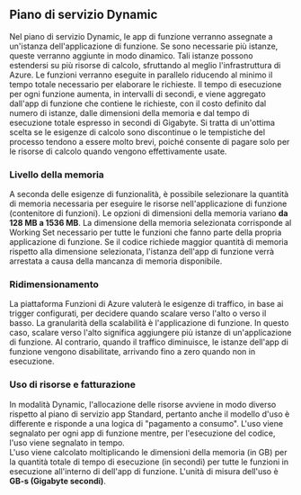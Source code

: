 ## <a name="dynamic-service-plan"></a>Piano di servizio Dynamic
Nel piano di servizio Dynamic, le app di funzione verranno assegnate a un'istanza dell'applicazione di funzione. Se sono necessarie più istanze, queste verranno aggiunte in modo dinamico.
Tali istanze possono estendersi su più risorse di calcolo, sfruttando al meglio l'infrastruttura di Azure. Le funzioni verranno eseguite in parallelo riducendo al minimo il tempo totale necessario per elaborare le richieste. Il tempo di esecuzione per ogni funzione aumenta, in intervalli di secondi, e viene aggregato dall'app di funzione che contiene le richieste, con il costo definito dal numero di istanze, dalle dimensioni della memoria e dal tempo di esecuzione totale espresso in secondi di Gigabyte. Si tratta di un'ottima scelta se le esigenze di calcolo sono discontinue o le tempistiche del processo tendono a essere molto brevi, poiché consente di pagare solo per le risorse di calcolo quando vengono effettivamente usate.   

### <a name="memory-tier"></a>Livello della memoria
A seconda delle esigenze di funzionalità, è possibile selezionare la quantità di memoria necessaria per eseguire le risorse nell'applicazione di funzione (contenitore di funzioni).
Le opzioni di dimensioni della memoria variano **da 128 MB a 1536 MB**. La dimensione della memoria selezionata corrisponde al Working Set necessario per tutte le funzioni che fanno parte della propria applicazione di funzione. Se il codice richiede maggior quantità di memoria rispetto alla dimensione selezionata, l'istanza dell'app di funzione verrà arrestata a causa della mancanza di memoria disponibile.

### <a name="scaling"></a>Ridimensionamento
La piattaforma Funzioni di Azure valuterà le esigenze di traffico, in base ai trigger configurati, per decidere quando scalare verso l'alto o verso il basso. La granularità della scalabilità è l'applicazione di funzione. In questo caso, scalare verso l'alto significa aggiungere più istanze di un'applicazione di funzione. Al contrario, quando il traffico diminuisce, le istanze dell'app di funzione vengono disabilitate, arrivando fino a zero quando non in esecuzione.  

### <a name="resource-consumption-and-billing"></a>Uso di risorse e fatturazione
In modalità Dynamic, l'allocazione delle risorse avviene in modo diverso rispetto al piano di servizio app Standard, pertanto anche il modello d'uso è differente e risponde a una logica di "pagamento a consumo". L'uso viene segnalato per ogni app di funzione mentre, per l'esecuzione del codice, l'uso viene segnalato in tempo.  
L'uso viene calcolato moltiplicando le dimensioni della memoria (in GB) per la quantità totale di tempo di esecuzione (in secondi) per tutte le funzioni in esecuzione all'interno di dell'app di funzione. L'unità di misura dell'uso è **GB-s (Gigabyte secondi)**.



<!--HONumber=Jan17_HO3-->


